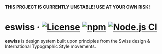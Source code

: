 **THIS PROJECT IS CURRENTLY UNSTABLE! USE AT YOUR OWN RISK!**

# eswiss &middot; [![License](https://img.shields.io/badge/license-MIT-blue.svg)](https://github.com/mattlean/eswiss/blob/master/LICENSE) [![npm](https://img.shields.io/npm/v/eswiss.svg?colorB=brightgreen)](https://npmjs.com/package/eswiss) [![Node.js CI](https://github.com/mattlean/eswiss/workflows/Node.js%20CI/badge.svg)](https://github.com/mattlean/eswiss/actions)

**eswiss** is design system built upon principles from the Swiss design & International Typographic Style movements.
